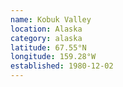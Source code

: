 ```yaml
---
name: Kobuk Valley
location: Alaska
category: alaska
latitude: 67.55°N
longitude: 159.28°W
established: 1980-12-02
---
```

